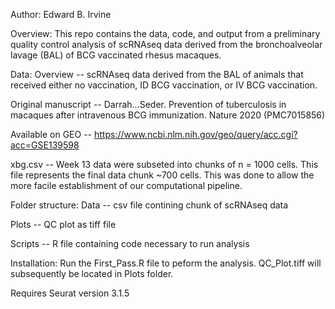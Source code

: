 
Author: Edward B. Irvine





Overview:
This repo contains the data, code, and output from a preliminary quality control analysis of scRNAseq data derived from the bronchoalveolar lavage (BAL) of BCG vaccinated rhesus macaques.










Data:
Overview -- scRNAseq data derived from the BAL of animals that received either no vaccination, ID BCG vaccination, or IV BCG vaccination.

Original manuscript -- Darrah...Seder. Prevention of tuberculosis in macaques after intravenous BCG immunization. Nature 2020 (PMC7015856)

Available on GEO -- https://www.ncbi.nlm.nih.gov/geo/query/acc.cgi?acc=GSE139598 

xbg.csv -- Week 13 data were subseted into chunks of n = 1000 cells. This file represents the final data chunk ~700 cells. This was done to allow the more facile establishment of our computational pipeline.










Folder structure:
Data -- csv file contining chunk of scRNAseq data

Plots -- QC plot as tiff file

Scripts -- R file containing code necessary to run analysis










Installation:
Run the First_Pass.R file to peform the analysis. QC_Plot.tiff will subsequently be located in Plots folder.

Requires Seurat version 3.1.5







